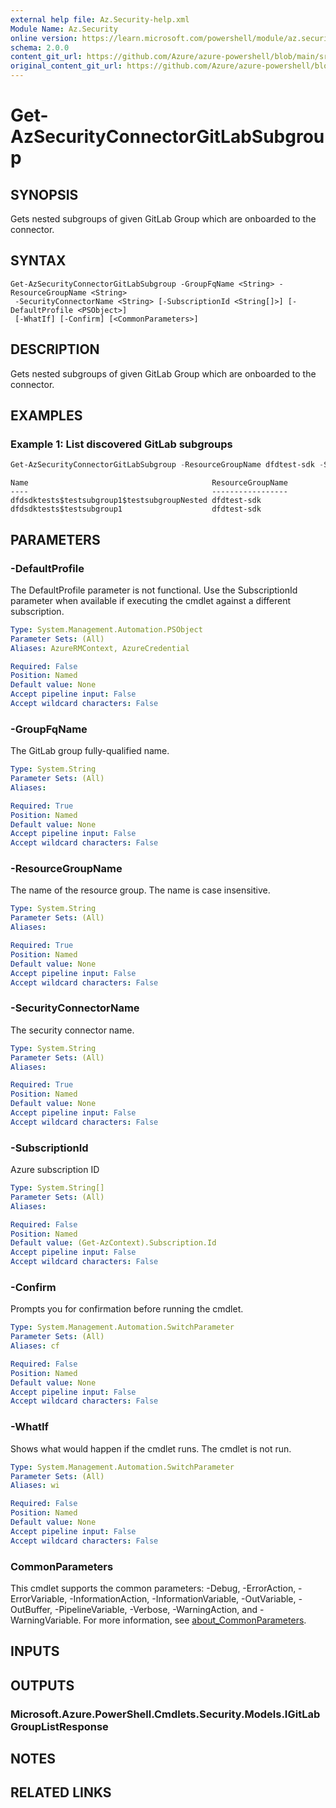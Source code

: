 ```yaml
---
external help file: Az.Security-help.xml
Module Name: Az.Security
online version: https://learn.microsoft.com/powershell/module/az.security/get-azsecurityconnectorgitlabsubgroup
schema: 2.0.0
content_git_url: https://github.com/Azure/azure-powershell/blob/main/src/Security/Security/help/Get-AzSecurityConnectorGitLabSubgroup.md
original_content_git_url: https://github.com/Azure/azure-powershell/blob/main/src/Security/Security/help/Get-AzSecurityConnectorGitLabSubgroup.md
---
```


# Get-AzSecurityConnectorGitLabSubgroup

## SYNOPSIS
Gets nested subgroups of given GitLab Group which are onboarded to the connector.

## SYNTAX

```
Get-AzSecurityConnectorGitLabSubgroup -GroupFqName <String> -ResourceGroupName <String>
 -SecurityConnectorName <String> [-SubscriptionId <String[]>] [-DefaultProfile <PSObject>]
 [-WhatIf] [-Confirm] [<CommonParameters>]
```

## DESCRIPTION
Gets nested subgroups of given GitLab Group which are onboarded to the connector.

## EXAMPLES

### Example 1: List discovered GitLab subgroups
```powershell
Get-AzSecurityConnectorGitLabSubgroup -ResourceGroupName dfdtest-sdk -SecurityConnectorName dfdsdktests-gl-01 -GroupFqName dfdsdktests
```

```output
Name                                         ResourceGroupName
----                                         -----------------
dfdsdktests$testsubgroup1$testsubgroupNested dfdtest-sdk
dfdsdktests$testsubgroup1                    dfdtest-sdk
```

## PARAMETERS

### -DefaultProfile
The DefaultProfile parameter is not functional.
Use the SubscriptionId parameter when available if executing the cmdlet against a different subscription.

```yaml
Type: System.Management.Automation.PSObject
Parameter Sets: (All)
Aliases: AzureRMContext, AzureCredential

Required: False
Position: Named
Default value: None
Accept pipeline input: False
Accept wildcard characters: False
```

### -GroupFqName
The GitLab group fully-qualified name.

```yaml
Type: System.String
Parameter Sets: (All)
Aliases:

Required: True
Position: Named
Default value: None
Accept pipeline input: False
Accept wildcard characters: False
```

### -ResourceGroupName
The name of the resource group.
The name is case insensitive.

```yaml
Type: System.String
Parameter Sets: (All)
Aliases:

Required: True
Position: Named
Default value: None
Accept pipeline input: False
Accept wildcard characters: False
```

### -SecurityConnectorName
The security connector name.

```yaml
Type: System.String
Parameter Sets: (All)
Aliases:

Required: True
Position: Named
Default value: None
Accept pipeline input: False
Accept wildcard characters: False
```

### -SubscriptionId
Azure subscription ID

```yaml
Type: System.String[]
Parameter Sets: (All)
Aliases:

Required: False
Position: Named
Default value: (Get-AzContext).Subscription.Id
Accept pipeline input: False
Accept wildcard characters: False
```

### -Confirm
Prompts you for confirmation before running the cmdlet.

```yaml
Type: System.Management.Automation.SwitchParameter
Parameter Sets: (All)
Aliases: cf

Required: False
Position: Named
Default value: None
Accept pipeline input: False
Accept wildcard characters: False
```

### -WhatIf
Shows what would happen if the cmdlet runs.
The cmdlet is not run.

```yaml
Type: System.Management.Automation.SwitchParameter
Parameter Sets: (All)
Aliases: wi

Required: False
Position: Named
Default value: None
Accept pipeline input: False
Accept wildcard characters: False
```

### CommonParameters
This cmdlet supports the common parameters: -Debug, -ErrorAction, -ErrorVariable, -InformationAction, -InformationVariable, -OutVariable, -OutBuffer, -PipelineVariable, -Verbose, -WarningAction, and -WarningVariable. For more information, see [about_CommonParameters](http://go.microsoft.com/fwlink/?LinkID=113216).

## INPUTS

## OUTPUTS

### Microsoft.Azure.PowerShell.Cmdlets.Security.Models.IGitLabGroupListResponse

## NOTES

## RELATED LINKS
